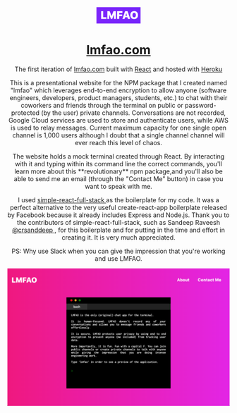 <div align="center">
  <img alt="Logo" src="https://raw.githubusercontent.com/abdelshok/lmfao/master/assets/images/lmfaoLogo.png" width="100" />
</div>
<h1 align="center">
  <a href="https://vast-ravine-41433.herokuapp.com/" target="_blank">lmfao.com</a>
</h1>
<p align="center">
  The first iteration of <a href="https://vast-ravine-41433.herokuapp.com/" target="_blank">lmfao.com</a> built with <a href="https://reactjs.org/" target="_blank">React</a> and hosted with <a href="https://www.heroku.com/" target="_blank">Heroku</a>
</p>

<p align="center">
  This is a presentational website for the NPM package that I created named "lmfao" which leverages end-to-end encryption to allow anyone (software engineers, developers, product managers, students, etc.) to chat with their coworkers and friends through the terminal on public or password-protected (by the user) private channels. Conversations are not recorded, Google Cloud services are used to store and authenticate users, while AWS is used to relay messages. Current maximum capacity for one single open channel is 1,000 users although I doubt that a single channel channel will  ever reach this level of chaos.
</p>

<p align="center">
  The website holds a mock terminal created through React. By interacting with it and typing within its command line the correct commands, you'll learn more about this **revolutionary** npm package,and you'll also be able to send me an email (through the "Contact Me" button) in case you want to speak with me.
</p>


<p align="center">
  I used <a href="https://github.com/crsandeep/simple-react-full-stack"> simple-react-full-stack </a> as the boilerplate for my code. It was a perfect alternative to the very useful create-react-app boilerplate released by Facebook because it already includes Express and Node.js. Thank you to the contributors of simple-react-full-stack, such as Sandeep Raveesh <a href="https://github.com/crsandeep"> @crsanddeep </a>, for this boilerplate and for putting in the time and effort in creating it. It is very much appreciated.
</p>

<p align="center">
  PS: Why use Slack when you can give the impression that you're working and use LMFAO.
</p>

![demo](https://raw.githubusercontent.com/abdelshok/lmfao/master/assets/images/lmfao.png)